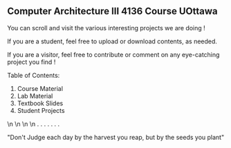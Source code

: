 ## Computer Architecture III 4136 Course UOttawa

You can scroll and visit the various interesting projects we are doing !

If you are a student, feel free to upload or download contents, as needed.

If you are a visitor, feel free to contribute or comment on any eye-catching project you find !

Table of Contents:
  
  1. Course Material
  2. Lab Material
  3. Textbook Slides
  4. Student Projects
 
 \n
 \n
 \n
 \n
 .
 .
 .
 .
 .
 .
 .
 
 "Don't Judge each day by the harvest you reap, but by the seeds you plant"
